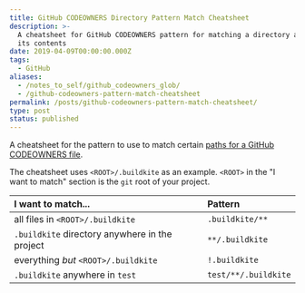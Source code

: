 ```yaml
---
title: GitHub CODEOWNERS Directory Pattern Match Cheatsheet
description: >-
  A cheatsheet for GitHub CODEOWNERS pattern for matching a directory and all of
  its contents
date: 2019-04-09T00:00:00.000Z
tags:
  - GitHub
aliases:
  - /notes_to_self/github_codeowners_glob/
  - /github-codeowners-pattern-match-cheatsheet
permalink: /posts/github-codeowners-pattern-match-cheatsheet/
type: post
status: published
---
```




A cheatsheet for the pattern to use to match certain [paths for a GitHub CODEOWNERS file](https://help.github.com/en/articles/about-code-owners).

The cheatsheet uses `<ROOT>/.buildkite` as an example. `<ROOT>` in the "I want to match" section is the `git` root of your project.

| I want to match...                             | Pattern              |
| :--------------------------------------------- | :------------------- |
| all files in `<ROOT>/.buildkite`               | `.buildkite/**`      |
| `.buildkite` directory anywhere in the project | `**/.buildkite`      |
| everything _but_ `<ROOT>/.buildkite`           | `!.buildkite`        |
| `.buildkite` anywhere in `test`                | `test/**/.buildkite` |

